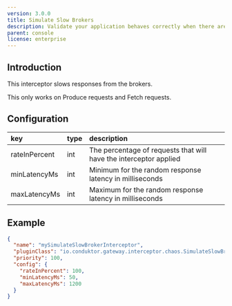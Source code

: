 ```yaml
---
version: 3.0.0
title: Simulate Slow Brokers
description: Validate your application behaves correctly when there are delays in responses from the Kafka cluster.
parent: console
license: enterprise
---
```


## Introduction

This interceptor slows responses from the brokers.

This only works on Produce requests and Fetch requests.

## Configuration

| key           | type | description                                                       |
|:--------------|:-----|:------------------------------------------------------------------|
| rateInPercent | int  | The percentage of requests that will have the interceptor applied |
| minLatencyMs  | int  | Minimum for the random response latency in milliseconds           |
| maxLatencyMs  | int  | Maximum for the random response latency in milliseconds           |

## Example

```json
{
  "name": "mySimulateSlowBrokerInterceptor",
  "pluginClass": "io.conduktor.gateway.interceptor.chaos.SimulateSlowBrokerPlugin",
  "priority": 100,
  "config": {
    "rateInPercent": 100,
    "minLatencyMs": 50,
    "maxLatencyMs": 1200
  }
}
```